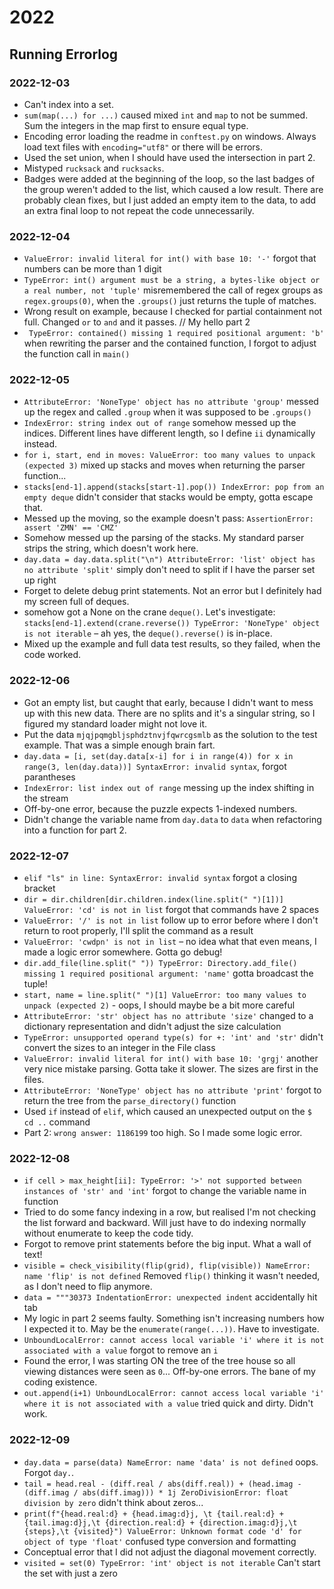 # 2022

## Running Errorlog

### 2022-12-03
- Can't index into a set.
- `sum(map(...) for ...)` caused mixed `int` and `map` to not be summed. Sum the integers in the map first to ensure equal type.
- Encoding error loading the readme in `conftest.py` on windows. Always load text files with `encoding="utf8"` or there will be errors.
- Used the set union, when I should have used the intersection in part 2.
- Mistyped `rucksack` and `rucksacks`.
- Badges were added at the beginning of the loop, so the last badges of the group weren't added to the list, which caused a low result. There are probably clean fixes, but I just added an empty item to the data, to add an extra final loop to not repeat the code unnecessarily. 

### 2022-12-04
- `ValueError: invalid literal for int() with base 10: '-'` forgot that numbers can be more than 1 digit
- `TypeError: int() argument must be a string, a bytes-like object or a real number, not 'tuple'` misremembered the call of regex groups as `regex.groups(0)`, when the `.groups()` just returns the tuple of matches.
- Wrong result on example, because I checked for partial containment not full. Changed `or` to `and` and it passes. // My hello part 2
- ` TypeError: contained() missing 1 required positional argument: 'b'` when rewriting the parser and the contained function, I forgot to adjust the function call in `main()`

### 2022-12-05
- `AttributeError: 'NoneType' object has no attribute 'group'` messed up the regex and called `.group` when it was supposed to be `.groups()`
- `IndexError: string index out of range` somehow messed up the indices. Different lines have different length, so I define `ii` dynamically instead.
- `for i, start, end in moves: ValueError: too many values to unpack (expected 3)` mixed up stacks and moves when returning the parser function...
- `stacks[end-1].append(stacks[start-1].pop()) IndexError: pop from an empty deque` didn't consider that stacks would be empty, gotta escape that.
- Messed up the moving, so the example doesn't pass: `AssertionError: assert 'ZMN' == 'CMZ'`
- Somehow messed up the parsing of the stacks. My standard parser strips the string, which doesn't work here. 
- `day.data = day.data.split("\n") AttributeError: 'list' object has no attribute 'split'` simply don't need to split if I have the parser set up right
- Forget to delete debug print statements. Not an error but I definitely had my screen full of deques.
- somehow got a None on the crane `deque()`. Let's investigate: `stacks[end-1].extend(crane.reverse()) TypeError: 'NoneType' object is not iterable` – ah yes, the `deque().reverse()` is in-place.
- Mixed up the example and full data test results, so they failed, when the code worked.

### 2022-12-06
- Got an empty list, but caught that early, because I didn't want to mess up with this new data. There are no splits and it's a singular string, so I figured my standard loader might not love it.
- Put the data `mjqjpqmgbljsphdztnvjfqwrcgsmlb` as the solution to the test example. That was a simple enough brain fart.
- `day.data = [i, set(day.data[x-i] for i in range(4)) for x in range(3, len(day.data))] SyntaxError: invalid syntax`, forgot parantheses
- `IndexError: list index out of range` messing up the index shifting in the stream
- Off-by-one error, because the puzzle expects 1-indexed numbers.
- Didn't change the variable name from `day.data` to `data` when refactoring into a function for part 2.

### 2022-12-07
- `elif "ls" in line: SyntaxError: invalid syntax` forgot a closing bracket
- `dir = dir.children[dir.children.index(line.split(" ")[1])] ValueError: 'cd' is not in list` forgot that commands have 2 spaces
- `ValueError: '/' is not in list` follow up to error before where I don't return to root properly, I'll split the command as a result
- `ValueError: 'cwdpn' is not in list` – no idea what that even means, I made a logic error somewhere. Gotta go debug!
- `dir.add_file(line.split(" ")) TypeError: Directory.add_file() missing 1 required positional argument: 'name'` gotta broadcast the tuple!
- `start, name = line.split(" ")[1] ValueError: too many values to unpack (expected 2)` - oops, I should maybe be a bit more careful
- `AttributeError: 'str' object has no attribute 'size'` changed to a dictionary representation and didn't adjust the size calculation
- `TypeError: unsupported operand type(s) for +: 'int' and 'str'` didn't convert the sizes to an integer in the File class
- `ValueError: invalid literal for int() with base 10: 'grgj'` another very nice mistake parsing. Gotta take it slower. The sizes are first in the files.
- `AttributeError: 'NoneType' object has no attribute 'print'` forgot to return the tree from the `parse_directory()` function
- Used `if` instead of `elif`, which caused an unexpected output on the `$ cd ..` command
- Part 2: `wrong answer: 1186199` too high. So I made some logic error.

### 2022-12-08
- `if cell > max_height[ii]: TypeError: '>' not supported between instances of 'str' and 'int'` forgot to change the variable name in function
- Tried to do some fancy indexing in a row, but realised I'm not checking the list forward and backward. Will just have to do indexing normally without enumerate to keep the code tidy.
- Forgot to remove print statements before the big input. What a wall of text!
- `visible = check_visibility(flip(grid), flip(visible)) NameError: name 'flip' is not defined` Removed `flip()` thinking it wasn't needed, as I don't need to flip anymore.
- `data = """30373 IndentationError: unexpected indent` accidentally hit tab
- My logic in part 2 seems faulty. Something isn't increasing numbers how I expected it to. May be the `enumerate(range(...))`. Have to investigate.
- `UnboundLocalError: cannot access local variable 'i' where it is not associated with a value` forgot to remove an `i`
- Found the error, I was starting ON the tree of the tree house so all viewing distances were seen as `0`... Off-by-one errors. The bane of my coding existence.
- `out.append(i+1) UnboundLocalError: cannot access local variable 'i' where it is not associated with a value` tried quick and dirty. Didn't work.

### 2022-12-09
- `day.data = parse(data) NameError: name 'data' is not defined` oops. Forgot `day.`.
- `tail = head.real - (diff.real / abs(diff.real)) + (head.imag - (diff.imag / abs(diff.imag))) * 1j ZeroDivisionError: float division by zero` didn't think about zeros...
- `print(f"{head.real:d} + {head.imag:d}j, \t {tail.real:d} + {tail.imag:d}j,\t {direction.real:d} + {direction.imag:d}j,\t {steps},\t {visited}") ValueError: Unknown format code 'd' for object of type 'float'` confused type conversion and formatting
- Conceptual error that I did not adjust the diagonal movement correctly.
- `visited = set(0) TypeError: 'int' object is not iterable` Can't start the set with just a zero
